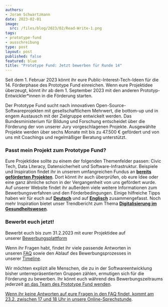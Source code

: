 ```yaml
---
authors:
- Joram Schwartzmann
date: 2023-02-01
image: 
  src: /files/blog/2023/02/Read-Write-1.png
tags:
- prototype-fund
- ausschreibung
type: post
layout: post
published: false
featured: blue
title: "Prototype Fund: Jetzt bewerben für Runde 14"
---
```

Seit dem 1. Februar 2023 könnt ihr eure Public-Interest-Tech-Ideen für die 14. Förderphase des Prototype Fund einreichen. Wenn eure Projektidee überzeugt, könnt ihr ab dem 1. September 2023 mit den anderen Prototyp-Entwickler\*innen in die Förderung starten.

Der Prototype Fund sucht nach innovativen Open-Source-Softwareprojekten mit gesellschaftlichem Mehrwert, die bottom-up und in engem Austausch mit der Zielgruppe entwickelt werden. Das Bundesministerium für Bildung und Forschung entscheidet über die Förderung der von unserer Jury vorgeschlagenen Projekte. Ausgewählte Projekte werden über sechs Monate mit bis zu 47.500 € gefördert und von uns mit Coachings und regelmäßiger Beratung unterstützt.

### Passt mein Projekt zum Prototype Fund?

Eure Projektidee sollte zu einem der folgenden Themenfelder passen: Civic Tech, Data Literacy, Datensicherheit und Software-Infrastruktur. Beispiele und Inspiration findet ihr in unserem umfangreichen Fundus an [__bereits geförderten Projekten__](https://prototypefund.de/projects/ "https://prototypefund.de/projects/"). Dort könnt ihr auch überprüfen, ob eure Idee oder eine ganz ähnliche schon in der Vergangenheit von uns gefördert wurde. Auf unserer Website findet ihr außerdem viele weitere Informationen zum Bewerbungsverfahren und den Förderbedingungen. Einige hilfreiche Tipps haben wir für euch auf [__Deutsch__](https://prototypefund.de/how-to-bewerben/ "https://prototypefund.de/how-to-bewerben/") und auf [__Englisch__](https://prototypefund.de/en/how-to-apply/ "https://prototypefund.de/en/how-to-apply/") zusammengefasst. Noch mehr Inspiration bietet unser Trendbericht zum Thema [__Digitalisierung im Gesundheitswesen__](https://prototypefund.de/wp-content/uploads/2022/12/14.-Trendreport.pdf "https://prototypefund.de/wp-content/uploads/2022/12/14.-Trendreport.pdf").

### Bewerbt euch jetzt!

Bewerbt euch bis zum 31.2.2023 mit eurer Projektidee auf unserer [Bewerbungsplattform](https://bewerbung.prototypefund.de/prototype-fund/)

Wenn ihr Fragen habt, findet ihr viele passende Antworten in unseren [FAQ](https://prototypefund.de/bewerbung/faq/) sowie den Ablauf des Bewerbungsprozesses in unserer [Timeline](https://prototypefund.de/bewerbung/timeline/).

Wir möchten explizit alle Menschen, die zu in der Softwareentwicklung bisher unterrepräsentierten Gruppen zählen, ermutigen sich für die Förderung zu bewerben. Ihr könnt euch während des Bewerbungszeitraums jederzeit [an das Team des Prototype Fund wenden](mailto:info@prototypefund.de "mailto:info@prototypefund.de").

[Wenn ihr keine Antworten auf eure Fragen in den FAQ findet, kommt am 23.2. zwischen 17 und 18 Uhr in unsere Online-Sprechstunde](https://meet.prototypefund.de/user/mar-rnr-eco-ftt).
